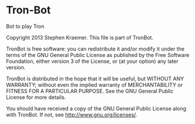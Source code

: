 Tron-Bot
========

Bot to play Tron

Copyright 2013 Stephen Kraemer.
This file is part of TronBot.

TronBot is free software: you can redistribute it and/or modify
it under the terms of the GNU General Public License as published by
the Free Software Foundation, either version 3 of the License, or
(at your option) any later version.

TronBot is distributed in the hope that it will be useful,
but WITHOUT ANY WARRANTY; without even the implied warranty of
MERCHANTABILITY or FITNESS FOR A PARTICULAR PURPOSE.  See the
GNU General Public License for more details.

You should have received a copy of the GNU General Public License
along with TronBot.  If not, see <http://www.gnu.org/licenses/>.